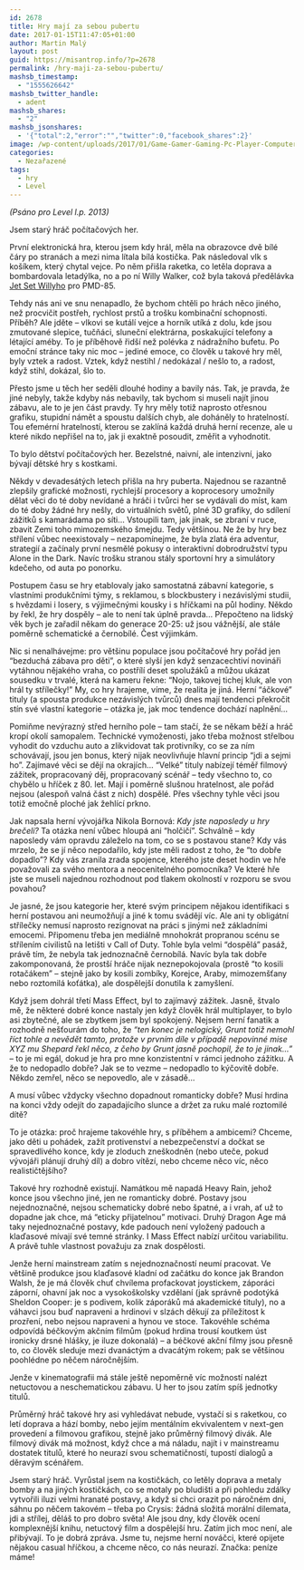 ```yaml
---
id: 2678
title: Hry mají za sebou pubertu
date: 2017-01-15T11:47:05+01:00
author: Martin Malý
layout: post
guid: https://misantrop.info/?p=2678
permalink: /hry-maji-za-sebou-pubertu/
mashsb_timestamp:
  - "1555626642"
mashsb_twitter_handle:
  - adent
mashsb_shares:
  - "2"
mashsb_jsonshares:
  - '{"total":2,"error":"","twitter":0,"facebook_shares":2}'
image: /wp-content/uploads/2017/01/Game-Gamer-Gaming-Pc-Player-Computer-Hands-565585.jpg
categories:
  - Nezařazené
tags:
  - hry
  - Level
---
```

_(Psáno pro Level l.p. 2013)_

<span style="font-weight: 400;">Jsem starý hráč počítačových her.</span>

<span style="font-weight: 400;">První elektronická hra, kterou jsem kdy hrál, měla na obrazovce dvě bílé čáry po stranách a mezi nima lítala bílá kostička. Pak následoval vlk s košíkem, který chytal vejce. Po něm přišla raketka, co letěla doprava a bombardovala letadýlka, no a po ní Willy Walker, což byla taková předělávka <a href="https://herni-klasika.cz/jet-set-willy-ii/">Jet Set Willyho</a> pro PMD-85.</span>

<span style="font-weight: 400;">Tehdy nás ani ve snu nenapadlo, že bychom chtěli po hrách něco jiného, než procvičit postřeh, rychlost prstů a trošku kombinační schopnosti. Příběh? Ale jděte &#8211; vlkovi se kutálí vejce a horník utíká z dolu, kde jsou zmutované slepice, tučňáci, sluneční elektrárna, poskakující telefony a létající améby. To je příběhově řidší než polévka z nádražního bufetu. Po emoční stránce taky nic moc &#8211; jediné emoce, co člověk u takové hry měl, byly vztek a radost. Vztek, když nestihl / nedokázal / nešlo to, a radost, když stihl, dokázal, šlo to.</span>

<span style="font-weight: 400;">Přesto jsme u těch her seděli dlouhé hodiny a bavily nás. Tak, je pravda, že jiné nebyly, takže kdyby nás nebavily, tak bychom si museli najít jinou zábavu, ale to je jen část pravdy. Ty hry měly totiž naprosto otřesnou grafiku, stupidní námět a spoustu dalších chyb, ale doháněly to hratelností. Tou efemérní hratelností, kterou se zaklíná každá druhá herní recenze, ale u které nikdo nepřišel na to, jak ji exaktně posoudit, změřit a vyhodnotit.</span>

<span style="font-weight: 400;">To bylo dětství počítačových her. Bezelstné, naivní, ale intenzivní, jako bývají dětské hry s kostkami. </span>

<span style="font-weight: 400;">Někdy v devadesátých letech přišla na hry puberta. Najednou se razantně zlepšily grafické možnosti, rychlejší procesory a koprocesory umožnily dělat věci do té doby nevídané a hráči i tvůrci her se vydávali do míst, kam do té doby žádné hry nešly, do virtuálních světů, plné 3D grafiky, do sdílení zážitků s kamarádama po síti&#8230; Vstoupili tam, jak jinak, se zbraní v ruce, zbavit Zemi toho mimozemského šmejdu. Tedy většinou. Ne že by hry bez střílení vůbec neexistovaly &#8211; nezapomínejme, že byla zlatá éra adventur, strategií a začínaly první nesmělé pokusy o interaktivní dobrodružství typu Alone in the Dark. Navíc trošku stranou stály sportovní hry a simulátory kdečeho, od auta po ponorku.</span>

<span style="font-weight: 400;">Postupem času se hry etablovaly jako samostatná zábavní kategorie, s vlastními produkčními týmy, s reklamou, s blockbustery i nezávislými studii, s hvězdami i losery, s výjimečnými kousky i s hříčkami na půl hodiny. Někdo by řekl, že hry dospěly &#8211; ale to není tak úplně pravda&#8230; Přepočteno na lidský věk bych je zařadil někam do generace 20-25: už jsou vážnější, ale stále poměrně schematické a černobílé. Čest výjimkám.</span>

<span style="font-weight: 400;">Nic si nenalhávejme: pro většinu populace jsou počítačové hry pořád jen “bezduchá zábava pro děti”, o které slyší jen když senzacechtiví novináři vytáhnou nějakého vraha, co postřílí deset spolužáků a můžou ukázat sousedku v trvalé, která na kameru řekne: “Nojo, takovej tichej kluk, ale von hrál ty střílečky!” My, co hry hrajeme, víme, že realita je jiná. Herní “áčkové” tituly (a spousta produkce nezávislých tvůrců) dnes mají tendenci překročit stín své vlastní kategorie &#8211; otázka je, jak moc tendence dochází naplnění&#8230;</span>

<span style="font-weight: 400;">Pomiňme nevýrazný střed herního pole &#8211; tam stačí, že se někam běží a hráč kropí okolí samopalem. Technické vymoženosti, jako třeba možnost střelbou vyhodit do vzduchu auto a zlikvidovat tak protivníky, co se za ním schovávají, jsou jen bonus, který nijak neovlivňuje hlavní princip “jdi a sejmi ho”. Zajímavé věci se dějí na okrajích&#8230; “Velké” tituly nabízejí téměř filmový zážitek, propracovaný děj, propracovaný scénář &#8211; tedy všechno to, co chybělo u hříček z 80. let. Mají i poměrně slušnou hratelnost, ale pořád nejsou (alespoň valná část z nich) dospělé. Přes všechny tyhle věci jsou totiž emočně ploché jak žehlící prkno.</span>

<span style="font-weight: 400;">Jak napsala herní vývojářka Nikola Bornová: <em>Kdy jste naposledy u hry brečeli?</em> Ta otázka není vůbec hloupá ani “holčičí”. Schválně &#8211; kdy naposledy vám opravdu záleželo na tom, co se s postavou stane? Kdy vás mrzelo, že se jí něco nepodařilo, kdy jste měli radost z toho, že “to dobře dopadlo”? Kdy vás zranila zrada spojence, kterého jste deset hodin ve hře považovali za svého mentora a neocenitelného pomocníka? Ve které hře jste se museli najednou rozhodnout pod tlakem okolností v rozporu se svou povahou? </span>

<span style="font-weight: 400;">Je jasné, že jsou kategorie her, které svým principem nějakou identifikaci s herní postavou ani neumožňují a jiné k tomu svádějí víc. Ale ani ty obligátní střílečky nemusí naprosto rezignovat na práci s jinými než základními emocemi. Připomenu třeba jen mediálně mnohokrát propranou scénu se střílením civilistů na letišti v Call of Duty. Tohle byla velmi “dospělá” pasáž, právě tím, že nebyla tak jednoznačně černobílá. Navíc byla tak dobře zakomponovaná, že prostší hráče nijak neznepokojovala (prostě “to kosili rotačákem” &#8211; stejně jako by kosili zombíky, Korejce, Araby, mimozemšťany nebo roztomilá koťátka), ale dospělejší donutila k zamyšlení.</span>

<span style="font-weight: 400;">Když jsem dohrál třetí Mass Effect, byl to zajímavý zážitek. Jasně, štvalo mě, že některé dobré konce nastaly jen když člověk hrál multiplayer, to bylo asi zbytečné, ale se zbytkem jsem byl spokojený. Nejsem herní fanatik a rozhodně nešťourám do toho, že<em> “ten konec je nelogický, Grunt totiž nemohl říct tohle a nevědět tamto, protože v prvním díle v případě nepovinné mise XYZ mu Shepard řekl něco, z čeho by Grunt jasně pochopil, že to je jinak&#8230;”</em> &#8211; to je mi egál, dokud je hra pro mne konzistentní v rámci jednoho zážitku. A že to nedopadlo dobře? Jak se to vezme &#8211; nedopadlo to kýčovitě dobře. Někdo zemřel, něco se nepovedlo, ale v zásadě&#8230;</span>

<span style="font-weight: 400;">A musí vůbec vždycky všechno dopadnout romanticky dobře? Musí hrdina na konci vždy odejít do zapadajícího slunce a držet za ruku malé roztomilé dítě? </span>

<span style="font-weight: 400;">To je otázka: proč hrajeme takovéhle hry, s příběhem a ambicemi? Chceme, jako děti u pohádek, zažít protivenství a nebezpečenství a dočkat se spravedlivého konce, kdy je zloduch zneškodněn (nebo uteče, pokud vývojáři plánují druhý díl) a dobro vítězí, nebo chceme něco víc, něco realističtějšího?</span>

<span style="font-weight: 400;">Takové hry rozhodně existují. Namátkou mě napadá Heavy Rain, jehož konce jsou všechno jiné, jen ne romanticky dobré. Postavy jsou nejednoznačné, nejsou schematicky dobré nebo špatné, a i vrah, ať už to dopadne jak chce, má “eticky přijatelnou” motivaci. Druhý Dragon Age má taky nejednoznačné postavy, kde padouch není vyložený padouch a klaďasové mívají své temné stránky. I Mass Effect nabízí určitou variabilitu. A právě tuhle vlastnost považuju za znak dospělosti.</span>

<span style="font-weight: 400;">Jenže herní mainstream zatím s nejednoznačností neumí pracovat. Ve většině produkce jsou klaďasové kladní od začátku do konce jak Brandon Walsh, že je má člověk chuť chvílema profackovat joystickem, záporáci záporní, ohavní jak noc a vysokoškolsky vzdělaní (jak správně podotýká Sheldon Cooper: je s podivem, kolik záporáků má akademické tituly), no a váhavci jsou buď napraveni a hrdinovi v slzách děkují za příležitost k prozření, nebo nejsou napraveni a hynou ve stoce. Takovéhle schéma odpovídá béčkovým akčním filmům (pokud hrdina trousí koutkem úst ironicky drsné hlášky, je iluze dokonalá) &#8211; a béčkové akční filmy jsou přesně to, co člověk sleduje mezi dvanáctým a dvacátým rokem; pak se většinou poohlédne po něčem náročnějším.</span>

<span style="font-weight: 400;">Jenže v kinematografii má stále ještě nepoměrně víc možností nalézt netuctovou a neschematickou zábavu. U her to jsou zatím spíš jednotky titulů.</span>

<span style="font-weight: 400;">Průměrný hráč takové hry asi vyhledávat nebude, vystačí si s raketkou, co letí doprava a hází bomby, nebo jejím mentálním ekvivalentem v next-gen provedení a filmovou grafikou, stejně jako průměrný filmový divák. Ale filmový divák má možnost, když chce a má náladu, najít i v mainstreamu dostatek titulů, které ho neurazí svou schematičností, tupostí dialogů a děravým scénářem.</span>

<span style="font-weight: 400;">Jsem starý hráč. Vyrůstal jsem na kostičkách, co letěly doprava a metaly bomby a na jiných kostičkách, co se motaly po bludišti a při pohledu zdálky vytvořili iluzi velmi hranaté postavy, a když si chci orazit po náročném dni, sáhnu po něčem takovém &#8211; třeba po Crysis: žádná složitá morální dilemata, jdi a střílej, děláš to pro dobro světa! Ale jsou dny, kdy člověk ocení komplexnější knihu, netuctový film a dospělejší hru. Zatím jich moc není, ale přibývají. To je dobrá zpráva. Jsme tu, nejsme herní nováčci, které opijete nějakou casual hříčkou, a chceme něco, co nás neurazí. Značka: peníze máme!</span>